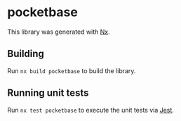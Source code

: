 # pocketbase

This library was generated with [Nx](https://nx.dev).

## Building

Run `nx build pocketbase` to build the library.

## Running unit tests

Run `nx test pocketbase` to execute the unit tests via [Jest](https://jestjs.io).
